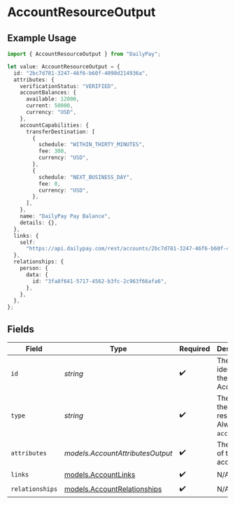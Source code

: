 # AccountResourceOutput

## Example Usage

```typescript
import { AccountResourceOutput } from "DailyPay";

let value: AccountResourceOutput = {
  id: "2bc7d781-3247-46f6-b60f-4090d214936a",
  attributes: {
    verificationStatus: "VERIFIED",
    accountBalances: {
      available: 12000,
      current: 50000,
      currency: "USD",
    },
    accountCapabilities: {
      transferDestination: [
        {
          schedule: "WITHIN_THIRTY_MINUTES",
          fee: 300,
          currency: "USD",
        },
        {
          schedule: "NEXT_BUSINESS_DAY",
          fee: 0,
          currency: "USD",
        },
      ],
    },
    name: "DailyPay Pay Balance",
    details: {},
  },
  links: {
    self:
      "https://api.dailypay.com/rest/accounts/2bc7d781-3247-46f6-b60f-4090d214936a",
  },
  relationships: {
    person: {
      data: {
        id: "3fa8f641-5717-4562-b3fc-2c963f66afa6",
      },
    },
  },
};
```

## Fields

| Field                                                            | Type                                                             | Required                                                         | Description                                                      | Example                                                          |
| ---------------------------------------------------------------- | ---------------------------------------------------------------- | ---------------------------------------------------------------- | ---------------------------------------------------------------- | ---------------------------------------------------------------- |
| `id`                                                             | *string*                                                         | :heavy_check_mark:                                               | The unique identifier of the Account.                            | 2bc7d781-3247-46f6-b60f-4090d214936a                             |
| `type`                                                           | *string*                                                         | :heavy_check_mark:                                               | The type of the resource. Always `accounts`.                     | accounts                                                         |
| `attributes`                                                     | *models.AccountAttributesOutput*                                 | :heavy_check_mark:                                               | The details of the account.                                      |                                                                  |
| `links`                                                          | [models.AccountLinks](../models/accountlinks.md)                 | :heavy_check_mark:                                               | N/A                                                              |                                                                  |
| `relationships`                                                  | [models.AccountRelationships](../models/accountrelationships.md) | :heavy_check_mark:                                               | N/A                                                              |                                                                  |